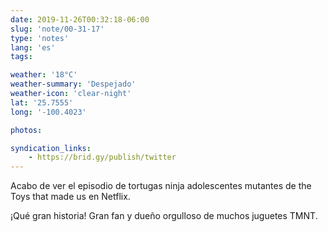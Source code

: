 ```yaml
---
date: 2019-11-26T00:32:18-06:00
slug: 'note/00-31-17'
type: 'notes'
lang: 'es'
tags:

weather: '18°C'
weather-summary: 'Despejado'
weather-icon: 'clear-night'
lat: '25.7555'
long: '-100.4023'

photos:

syndication_links:
    - https://brid.gy/publish/twitter
---
```

Acabo de ver el episodio de tortugas ninja adolescentes mutantes de the Toys that made us en Netflix.

¡Qué gran historia! Gran fan y dueño orgulloso de muchos juguetes TMNT.